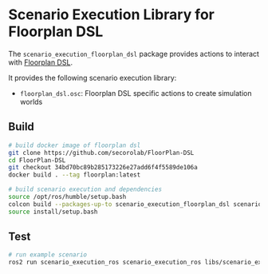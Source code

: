 # Scenario Execution Library for Floorplan DSL

The `scenario_execution_floorplan_dsl` package provides actions to interact with [Floorplan DSL](https://github.com/secorolab/FloorPlan-DSL).

It provides the following scenario execution library:

- `floorplan_dsl.osc`: Floorplan DSL specific actions to create simulation worlds

## Build

``` bash
# build docker image of floorplan dsl
git clone https://github.com/secorolab/FloorPlan-DSL
cd FloorPlan-DSL
git checkout 34bd70bc89b285173226e27add6f4f5589de106a
docker build . --tag floorplan:latest

# build scenario execution and dependencies
source /opt/ros/humble/setup.bash
colcon build --packages-up-to scenario_execution_floorplan_dsl scenario_execution_ros scenario_execution_gazebo scenario_execution_nav2 tb4_sim_scenario
source install/setup.bash
```

## Test

``` bash
# run example scenario
ros2 run scenario_execution_ros scenario_execution_ros libs/scenario_execution_floorplan_dsl/example/example.osc -t
```